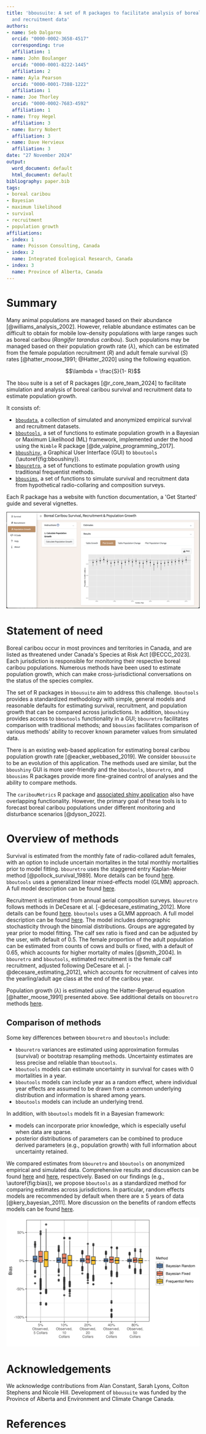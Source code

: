 ```yaml
---
title: 'bbousuite: A set of R packages to facilitate analysis of boreal caribou survival
  and recruitment data'
authors:
- name: Seb Dalgarno
  orcid: "0000-0002-3658-4517"
  corresponding: true
  affiliation: 1
- name: John Boulanger
  orcid: "0000-0001-8222-1445"
  affiliation: 2
- name: Ayla Pearson
  orcid: "0000-0001-7388-1222"
  affiliation: 1
- name: Joe Thorley
  orcid: "0000-0002-7683-4592"
  affiliation: 1
- name: Troy Hegel
  affiliation: 3
- name: Barry Nobert
  affiliation: 3
- name: Dave Hervieux
  affiliation: 3
date: "27 November 2024"
output:
  word_document: default
  html_document: default
bibliography: paper.bib
tags:
- boreal caribou
- Bayesian
- maximum likelihood
- survival
- recruitment
- population growth
affiliations:
- index: 1
  name: Poisson Consulting, Canada
- index: 2
  name: Integrated Ecological Research, Canada
- index: 3
  name: Province of Alberta, Canada
---
```


# Summary

Many animal populations are managed based on their abundance [@williams_analysis_2002]. However, reliable abundance estimates can be difficult to obtain for mobile low-density populations with large ranges such as boreal caribou (*Rangifer tarandus caribou*).
Such populations may be managed based on their population growth rate ($\lambda$), which can be estimated from the female population recruitment ($R$) and adult female survival ($S$) rates [@hatter_moose_1991; @Hatter_2020] using the following equation. 

$$\lambda = \frac{S}{1- R}$$

The `bbou` suite is a set of R packages [@r_core_team_2024] to facilitate simulation and analysis of boreal caribou survival and recruitment data to estimate population growth.  

It consists of:  

- [`bboudata`](https://poissonconsulting.github.io/bboudata/), a collection of simulated and anonymized empirical survival and recruitment datasets.  
- [`bboutools`](https://poissonconsulting.github.io/bboutools/), a set of functions to estimate population growth in a Bayesian or Maximum Likelihood (ML) framework, implemented under the hood using the `Nimble` R package [@de_valpine_programming_2017].  
- [`bboushiny`](https://poissonconsulting.github.io/bboushiny/), a Graphical User Interface (GUI) to `bboutools` (\autoref{fig:bboushiny}).    
- [`bbouretro`](https://poissonconsulting.github.io/bbouretro/), a set of functions to estimate population growth using traditional frequentist methods.  
- [`bbousims`](https://poissonconsulting.github.io/bbousims/), a set of functions to simulate survival and recruitment data from hypothetical radio-collaring and composition surveys.  

Each R package has a website with function documentation, a 'Get Started' guide and several vignettes. 

![A screenshot of the bboushiny GUI. \label{fig:bboushiny}](figures/bboushiny-survival.png)

# Statement of need

Boreal caribou occur in most provinces and territories in Canada, and are listed as threatened under Canada's Species at Risk Act [@ECCC_2023].
Each jurisdiction is responsible for monitoring their respective boreal caribou populations.
Numerous methods have been used to estimate population growth, which can make cross-jurisdictional conversations on the status of the species complex. 

The set of R packages in `bbousuite` aim to address this challenge.
`bboutools` provides a standardized methodology with simple, general models and reasonable defaults for estimating survival, recruitment, and population growth that can be compared across jurisdictions.
In addition, `bboushiny` provides access to `bboutools` functionality in a GUI; `bbouretro` facilitates comparison with traditional methods; and `bbousims` facilitates comparison of various methods' ability to recover known parameter values from simulated data. 

There is an existing web-based application for estimating boreal caribou population growth rate [@eacker_webbased_2019]. 
We consider `bbousuite` to be an evolution of this application. 
The methods used are similar, but the `bboushiny` GUI is more user-friendly and the `bboutools`, `bbouretro`, and `bbousims` R packages provide more fine-grained control of analyses and the ability to compare methods. 

The `caribouMetrics` R package and [associated shiny application](https://github.com/LandSciTech/BayesianCaribouDemographicProjection) also have overlapping functionality. 
However, the primary goal of these tools is to forecast boreal caribou populations under different monitoring and disturbance scenarios [@dyson_2022].

# Overview of methods
Survival is estimated from the monthly fate of radio-collared adult females, with an option to include uncertain mortalites in the total monthly mortalities prior to model fitting. 
`bbouretro` uses the staggered entry Kaplan-Meier method [@pollock_survival_1989]. More details can be found [here](https://poissonconsulting.github.io/bbouretro/articles/retro-methods.html#survival-s). 
`bboutools` uses a generalized linear mixed-effects model (GLMM) approach. A full model description can be found [here](https://poissonconsulting.github.io/bboutools/articles/methods.html#survival-model).

Recruitment is estimated from annual aerial composition surveys. 
`bbouretro` follows methods in DeCesare et al. [-@decesare_estimating_2012]. More details can be found [here](https://poissonconsulting.github.io/bbouretro/articles/retro-methods.html#recruitment-r). 
`bboutools` uses a GLMM approach. A full model description can be found [here](https://poissonconsulting.github.io/bboutools/articles/methods.html#recruitment-model).
The model includes demographic stochasticity through the binomial distributions. 
Groups are aggregated by year prior to model fitting.
The calf sex ratio is fixed and can be adjusted by the user, with default of 0.5.
The female proportion of the adult population can be estimated from counts of cows and bulls or fixed, with a default of 0.65, which accounts for higher mortality of males [@smith_2004].
In `bbouretro` and `bboutools`, estimated recruitment is the female calf recruitment, adjusted following DeCesare et al. [-@decesare_estimating_2012], which accounts for recruitment of calves into the yearling/adult age class at the end of the caribou year.

Population growth ($\lambda$) is estimated using the Hatter-Bergerud equation [@hatter_moose_1991] presented above. See additional details on `bbouretro` methods [here](https://poissonconsulting.github.io/bbouretro/articles/retro-methods.html#population-growth-lambda).

## Comparison of methods

Some key differences between `bbouretro` and `bboutools` include:  

- `bbouretro` variances are estimated using approximation formulas (survival) or bootstrap resampling methods. Uncertainty estimates are less precise and reliable than `bboutools`.  
- `bboutools` models can estimate uncertainty in survival for cases with 0 mortalities in a year.  
- `bboutools` models can include year as a random effect, where individual year effects are assumed to be drawn from a common underlying distribution and information is shared among years.  
- `bboutools` models can include an underlying trend.  

In addition, with `bboutools` models fit in a Bayesian framework:  

- models can incorporate prior knowledge, which is especially useful when data are sparse.  
- posterior distributions of parameters can be combined to produce derived parameters (e.g., population growth) with full information about uncertainty retained.  

We compared estimates from `bbouretro` and `bboutools` on anonymized empirical and simulated data.
Comprehensive results and discussion can be found [here](https://poissonconsulting.github.io/bbousuite/articles/empirical-comparisons.html) and [here](https://poissonconsulting.github.io/bbousuite/articles/simulations.html), respectively.
Based on our findings (e.g., \autoref{fig:bias}), we propose `bboutools` as a standardized method for comparing estimates across jurisdictions. 
In particular, random effects models are recommended by default when there are $\geq$ 5 years of data [@kery_bayesian_2011]. 
More discussion on the benefits of random effects models can be found [here](https://poissonconsulting.github.io/bbousuite/articles/simulations.html#discussion).

![Bias (% difference) in annual population growth point estimates and known population growth for 100 simulations and 20 years, by sample size and statistical method.\label{fig:bias}](figures/lambda-bias.png)

# Acknowledgements

We acknowledge contributions from Alan Constant, Sarah Lyons, Colton Stephens and Nicole Hill.
Development of `bbousuite` was funded by the Province of Alberta and Environment and Climate Change Canada.

# References

